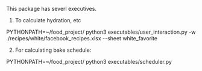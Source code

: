 This package has severl executives.

1. To calculate hydration, etc

PYTHONPATH=~/food_project/ python3 executables/user_interaction.py -w ./recipes/white/facebook_recipes.xlsx --sheet white_favorite

2. For calculating bake schedule:

 PYTHONPATH=~/food_project/ python3 executables/scheduler.py


